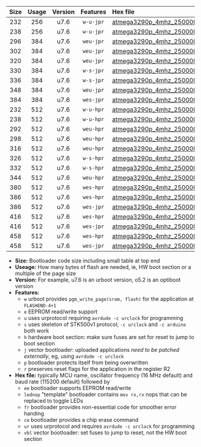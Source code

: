 |Size|Usage|Version|Features|Hex file|
|:-:|:-:|:-:|:-:|:--|
|232|256|u7.6|`w-u-jpr`|[atmega3290p_4mhz_250000bps_ur_vbl.hex](https://raw.githubusercontent.com/stefanrueger/urboot/main/atmega3290p_4mhz_250000bps_ur_vbl.hex)|
|238|256|u7.6|`w-u-jpr`|[atmega3290p_4mhz_250000bps_lednop_ur_vbl.hex](https://raw.githubusercontent.com/stefanrueger/urboot/main/atmega3290p_4mhz_250000bps_lednop_ur_vbl.hex)|
|296|384|u7.6|`weu-jpr`|[atmega3290p_4mhz_250000bps_ee_ur_vbl.hex](https://raw.githubusercontent.com/stefanrueger/urboot/main/atmega3290p_4mhz_250000bps_ee_ur_vbl.hex)|
|302|384|u7.6|`weu-jpr`|[atmega3290p_4mhz_250000bps_ee_lednop_ur_vbl.hex](https://raw.githubusercontent.com/stefanrueger/urboot/main/atmega3290p_4mhz_250000bps_ee_lednop_ur_vbl.hex)|
|320|384|u7.6|`weu-jpr`|[atmega3290p_4mhz_250000bps_ee_lednop_fr_ur_vbl.hex](https://raw.githubusercontent.com/stefanrueger/urboot/main/atmega3290p_4mhz_250000bps_ee_lednop_fr_ur_vbl.hex)|
|330|384|u7.6|`w-s-jpr`|[atmega3290p_4mhz_250000bps_vbl.hex](https://raw.githubusercontent.com/stefanrueger/urboot/main/atmega3290p_4mhz_250000bps_vbl.hex)|
|336|384|u7.6|`w-s-jpr`|[atmega3290p_4mhz_250000bps_lednop_vbl.hex](https://raw.githubusercontent.com/stefanrueger/urboot/main/atmega3290p_4mhz_250000bps_lednop_vbl.hex)|
|348|384|u7.6|`weu-jpr`|[atmega3290p_4mhz_250000bps_ee_lednop_fr_ce_ur_vbl.hex](https://raw.githubusercontent.com/stefanrueger/urboot/main/atmega3290p_4mhz_250000bps_ee_lednop_fr_ce_ur_vbl.hex)|
|384|384|u7.6|`wes-jpr`|[atmega3290p_4mhz_250000bps_ee_vbl.hex](https://raw.githubusercontent.com/stefanrueger/urboot/main/atmega3290p_4mhz_250000bps_ee_vbl.hex)|
|232|512|u7.6|`w-u-hpr`|[atmega3290p_4mhz_250000bps_ur.hex](https://raw.githubusercontent.com/stefanrueger/urboot/main/atmega3290p_4mhz_250000bps_ur.hex)|
|238|512|u7.6|`w-u-hpr`|[atmega3290p_4mhz_250000bps_lednop_ur.hex](https://raw.githubusercontent.com/stefanrueger/urboot/main/atmega3290p_4mhz_250000bps_lednop_ur.hex)|
|292|512|u7.6|`weu-hpr`|[atmega3290p_4mhz_250000bps_ee_ur.hex](https://raw.githubusercontent.com/stefanrueger/urboot/main/atmega3290p_4mhz_250000bps_ee_ur.hex)|
|298|512|u7.6|`weu-hpr`|[atmega3290p_4mhz_250000bps_ee_lednop_ur.hex](https://raw.githubusercontent.com/stefanrueger/urboot/main/atmega3290p_4mhz_250000bps_ee_lednop_ur.hex)|
|316|512|u7.6|`weu-hpr`|[atmega3290p_4mhz_250000bps_ee_lednop_fr_ur.hex](https://raw.githubusercontent.com/stefanrueger/urboot/main/atmega3290p_4mhz_250000bps_ee_lednop_fr_ur.hex)|
|326|512|u7.6|`w-s-hpr`|[atmega3290p_4mhz_250000bps.hex](https://raw.githubusercontent.com/stefanrueger/urboot/main/atmega3290p_4mhz_250000bps.hex)|
|332|512|u7.6|`w-s-hpr`|[atmega3290p_4mhz_250000bps_lednop.hex](https://raw.githubusercontent.com/stefanrueger/urboot/main/atmega3290p_4mhz_250000bps_lednop.hex)|
|344|512|u7.6|`weu-hpr`|[atmega3290p_4mhz_250000bps_ee_lednop_fr_ce_ur.hex](https://raw.githubusercontent.com/stefanrueger/urboot/main/atmega3290p_4mhz_250000bps_ee_lednop_fr_ce_ur.hex)|
|380|512|u7.6|`wes-hpr`|[atmega3290p_4mhz_250000bps_ee.hex](https://raw.githubusercontent.com/stefanrueger/urboot/main/atmega3290p_4mhz_250000bps_ee.hex)|
|386|512|u7.6|`wes-hpr`|[atmega3290p_4mhz_250000bps_ee_lednop.hex](https://raw.githubusercontent.com/stefanrueger/urboot/main/atmega3290p_4mhz_250000bps_ee_lednop.hex)|
|386|512|u7.6|`wes-jpr`|[atmega3290p_4mhz_250000bps_ee_lednop_vbl.hex](https://raw.githubusercontent.com/stefanrueger/urboot/main/atmega3290p_4mhz_250000bps_ee_lednop_vbl.hex)|
|416|512|u7.6|`wes-hpr`|[atmega3290p_4mhz_250000bps_ee_lednop_fr.hex](https://raw.githubusercontent.com/stefanrueger/urboot/main/atmega3290p_4mhz_250000bps_ee_lednop_fr.hex)|
|416|512|u7.6|`wes-jpr`|[atmega3290p_4mhz_250000bps_ee_lednop_fr_vbl.hex](https://raw.githubusercontent.com/stefanrueger/urboot/main/atmega3290p_4mhz_250000bps_ee_lednop_fr_vbl.hex)|
|458|512|u7.6|`wes-hpr`|[atmega3290p_4mhz_250000bps_ee_lednop_fr_ce.hex](https://raw.githubusercontent.com/stefanrueger/urboot/main/atmega3290p_4mhz_250000bps_ee_lednop_fr_ce.hex)|
|458|512|u7.6|`wes-jpr`|[atmega3290p_4mhz_250000bps_ee_lednop_fr_ce_vbl.hex](https://raw.githubusercontent.com/stefanrueger/urboot/main/atmega3290p_4mhz_250000bps_ee_lednop_fr_ce_vbl.hex)|

- **Size:** Bootloader code size including small table at top end
- **Useage:** How many bytes of flash are needed, ie, HW boot section or a multiple of the page size
- **Version:** For example, u7.6 is an urboot version, o5.2 is an optiboot version
- **Features:**
  + `w` urboot provides `pgm_write_page(sram, flash)` for the application at `FLASHEND-4+1`
  + `e` EEPROM read/write support
  + `u` uses urprotocol requiring `avrdude -c urclock` for programming
  + `s` uses skeleton of STK500v1 protocol; `-c urclock` and `-c arduino` both work
  + `h` hardware boot section: make sure fuses are set for reset to jump to boot section
  + `j` vector bootloader: uploaded applications *need to be patched externally*, eg, using `avrdude -c urclock`
  + `p` bootloader protects itself from being overwritten
  + `r` preserves reset flags for the application in the register R2
- **Hex file:** typically MCU name, oscillator frequency (16 MHz default) and baud rate (115200 default) followed by
  + `ee` bootloader supports EEPROM read/write
  + `lednop` "template" bootloader contains `mov rx,rx` nops that can be replaced to toggle LEDs
  + `fr` bootloader provides non-essential code for smoother error handing
  + `ce` bootloader provides a chip erase command
  + `ur` uses urprotocol and requires `avrdude -c urclock` for programming
  + `vbl` vector bootloader: set fuses to jump to reset, not the HW boot section
